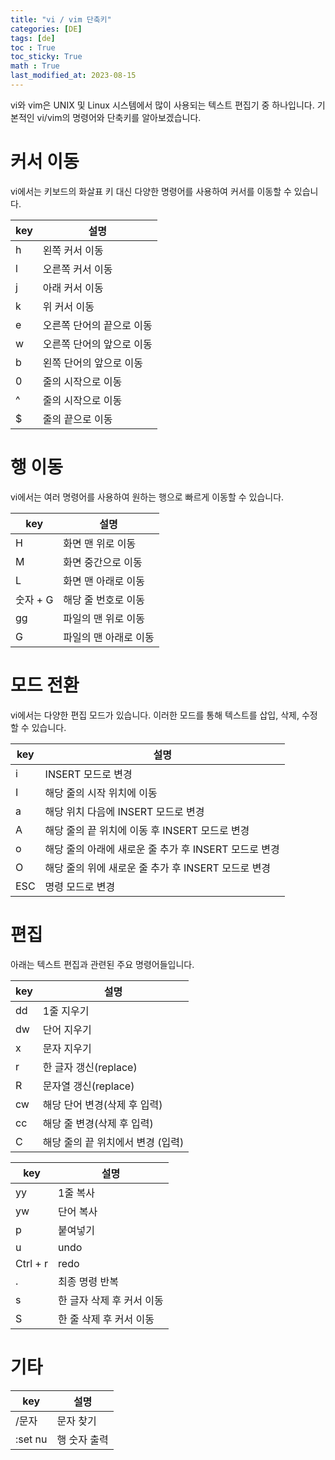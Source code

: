 ```yaml
---
title: "vi / vim 단축키"
categories: [DE]
tags: [de]
toc : True
toc_sticky: True
math : True
last_modified_at: 2023-08-15
---
```


vi와 vim은 UNIX 및 Linux 시스템에서 많이 사용되는 텍스트 편집기 중 하나입니다. 기본적인 vi/vim의 명령어와 단축키를 알아보겠습니다.

# 커서 이동
vi에서는 키보드의 화살표 키 대신 다양한 명령어를 사용하여 커서를 이동할 수 있습니다.

| key  | 설명                        |
|-----|-----------------------------|
| h   | 왼쪽 커서 이동               |
| l   | 오른쪽 커서 이동              |
| j   | 아래 커서 이동               |
| k   | 위 커서 이동                |
| e   | 오른쪽 단어의 끝으로 이동      |
| w   | 오른쪽 단어의 앞으로 이동      |
| b   | 왼쪽 단어의 앞으로 이동       |
| 0 | 줄의 시작으로 이동 |
| ^ | 줄의 시작으로 이동 |
| $ | 줄의 끝으로 이동 |


# 행 이동
vi에서는 여러 명령어를 사용하여 원하는 행으로 빠르게 이동할 수 있습니다.

| key       | 설명                     |
|----------|--------------------------|
| H        | 화면 맨 위로 이동          |
| M        | 화면 중간으로 이동         |
| L        | 화면 맨 아래로 이동        |
| 숫자 + G | 해당 줄 번호로 이동       |
| gg       | 파일의 맨 위로 이동         |
| G        | 파일의 맨 아래로 이동       |

# 모드 전환
vi에서는 다양한 편집 모드가 있습니다. 이러한 모드를 통해 텍스트를 삽입, 삭제, 수정할 수 있습니다.

| key       | 설명                                  |
|----------|---------------------------------------|
| i        | INSERT 모드로 변경                      |
| I        | 해당 줄의 시작 위치에 이동              |
| a        | 해당 위치 다음에 INSERT 모드로 변경       |
| A        | 해당 줄의 끝 위치에 이동 후 INSERT 모드로 변경 |
| o | 해당 줄의 아래에 새로운 줄 추가 후 INSERT 모드로 변경 |
| O | 해당 줄의 위에 새로운 줄 추가 후 INSERT 모드로 변경 |
| ESC | 명령 모드로 변경 |

# 편집
아래는 텍스트 편집과 관련된 주요 명령어들입니다.

| key       | 설명                                  |
|----------|---------------------------------------|
| dd       | 1줄 지우기                              |
| dw       | 단어 지우기                             |
| x        | 문자 지우기                             |
| r        | 한 글자 갱신(replace)                   |
| R        | 문자열 갱신(replace)                    |
| cw       | 해당 단어 변경(삭제 후 입력)            |
| cc       | 해당 줄 변경(삭제 후 입력)              |
| C        | 해당 줄의 끝 위치에서 변경 (입력)        |


| key       | 설명                                  |
|----------|---------------------------------------|
| yy       | 1줄 복사                                |
| yw       | 단어 복사                               |
| p        | 붙여넣기                                |
| u        | undo                                   |
| Ctrl + r | redo                                   |
| .        | 최종 명령 반복                          |
| s        | 한 글자 삭제 후 커서 이동                |
| S        | 한 줄 삭제 후 커서 이동                  |


# 기타

| key       | 설명                                  |
|----------|---------------------------------------|
| /문자  | 문자 찾기                              |
| :set nu | 행 숫자 출력                            |


